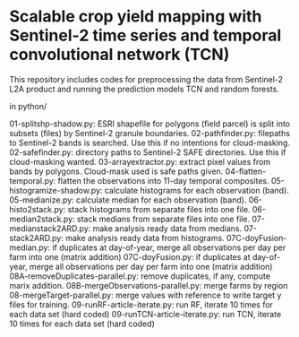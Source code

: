 # Scalable crop yield mapping with Sentinel-2 time series and temporal convolutional network (TCN)

This repository includes codes for preprocessing the data from Sentinel-2 L2A product and running the prediction models TCN and random forests.

in python/

01-splitshp-shadow.py: ESRI shapefile for polygons (field parcel) is split into subsets (files) by Sentinel-2 granule boundaries.
02-pathfinder.py: filepaths to Sentinel-2 bands is searched. Use this if no intentions for cloud-masking.
02-safefinder.py: directory paths to Sentinel-2 SAFE directories. Use this if cloud-masking wanted.
03-arrayextractor.py: extract pixel values from bands by polygons. Cloud-mask used is safe paths given.
04-flatten-temporal.py: flatten the observations into 11-day temporal composites.
05-histogramize-shadow.py: calculate histograms for each observation (band).
05-medianize.py: calculate median for each observation (band).
06-histo2stack.py: stack histograms from separate files into one file.
06-median2stack.py: stack medians from separate files into one file.
07-medianstack2ARD.py: make analysis ready data from medians.
07-stack2ARD.py: make analysis ready data from histograms.
07C-doyFusion-median.py: if duplicates at day-of-year, merge all observations per day per farm into one (matrix addition)
07C-doyFusion.py: if duplicates at day-of-year, merge all observations per day per farm into one (matrix addition)
08A-removeDuplicates-parallel.py: remove duplicates, if any, compute marix addition.
08B-mergeObservations-parallel.py: merge farms by region
08-mergeTarget-parallel.py: merge values with reference to write target y files for training.
09-runRF-article-iterate.py: run RF, iterate 10 times for each data set (hard coded)
09-runTCN-article-iterate.py: run TCN, iterate 10 times for each data set (hard coded)


